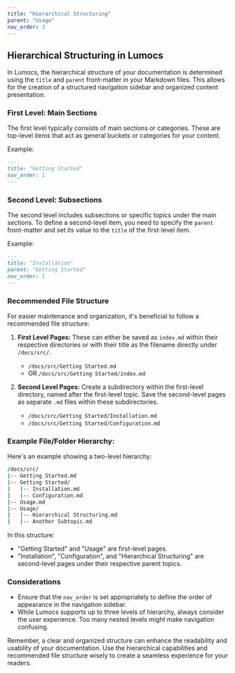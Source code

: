```yaml
---
title: "Hierarchical Structuring"
parent: "Usage"
nav_order: 3
---
```


## Hierarchical Structuring in Lumocs

In Lumocs, the hierarchical structure of your documentation is determined using the `title` and `parent` front-matter in your Markdown files. This allows for the creation of a structured navigation sidebar and organized content presentation.

### First Level: Main Sections

The first level typically consists of main sections or categories. These are top-level items that act as general buckets or categories for your content.

Example:

```markdown
---
title: "Getting Started"
nav_order: 1
---
````

### Second Level: Subsections

The second level includes subsections or specific topics under the main
sections. To define a second-level item, you need to specify the `parent`
front-matter and set its value to the `title` of the first-level item.

Example:

```markdown
---
title: "Installation"
parent: "Getting Started"
nav_order: 1
---
```

### Recommended File Structure

For easier maintenance and organization, it's beneficial to follow a recommended
file structure:

1. **First Level Pages:** These can either be saved as `index.md` within their
   respective directories or with their title as the filename directly under
   `/docs/src/`.

   - `/docs/src/Getting Started.md`
   - OR `/docs/src/Getting Started/index.md`

2. **Second Level Pages:** Create a subdirectory within the first-level
   directory, named after the first-level topic. Save the second-level pages as
   separate `.md` files within these subdirectories.

   - `/docs/src/Getting Started/Installation.md`
   - `/docs/src/Getting Started/Configuration.md`

### Example File/Folder Hierarchy:

Here's an example showing a two-level hierarchy:

```bash
/docs/src/
|-- Getting Started.md
|-- Getting Started/
|   |-- Installation.md
|   |-- Configuration.md
|-- Usage.md
|-- Usage/
|   |-- Hierarchical Structuring.md
|   |-- Another Subtopic.md
```

In this structure:

- "Getting Started" and "Usage" are first-level pages.
- "Installation", "Configuration", and "Hierarchical Structuring" are
  second-level pages under their respective parent topics.

### Considerations

- Ensure that the `nav_order` is set appropriately to define the order of
  appearance in the navigation sidebar.
- While Lumocs supports up to three levels of hierarchy, always consider the
  user experience. Too many nested levels might make navigation confusing.

Remember, a clear and organized structure can enhance the readability and
usability of your documentation. Use the hierarchical capabilities and
recommended file structure wisely to create a seamless experience for your
readers.

